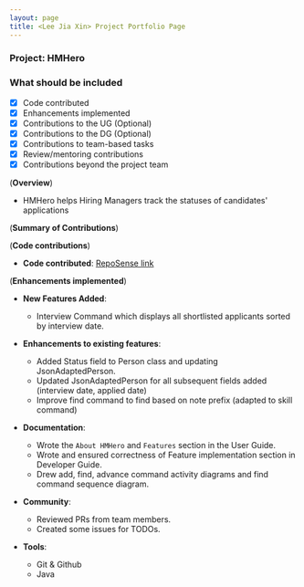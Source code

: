 ```yaml
---
layout: page
title: <Lee Jia Xin> Project Portfolio Page
---
```


### Project: HMHero

### What should be included

- [x] Code contributed
- [x] Enhancements implemented
- [x] Contributions to the UG (Optional)
- [x] Contributions to the DG (Optional)
- [x] Contributions to team-based tasks
- [x] Review/mentoring contributions
- [x] Contributions beyond the project team

(**Overview**)

- HMHero helps Hiring Managers track the statuses of candidates' applications

(**Summary of Contributions**)

(**Code contributions**)

- **Code contributed**: [RepoSense link](https://nus-cs2103-ay2223s2.github.io/tp-dashboard/?search=jxleejiaxin&breakdown=true)

(**Enhancements implemented**)

- **New Features Added**:

  - Interview Command which displays all shortlisted applicants sorted by interview date.

- **Enhancements to existing features**:

  - Added Status field to Person class and updating JsonAdaptedPerson.
  - Updated JsonAdaptedPerson for all subsequent fields added (interview date, applied date)
  - Improve find command to find based on note prefix (adapted to skill command)

- **Documentation**:

  - Wrote the `About HMHero` and `Features` section in the User Guide.
  - Wrote and ensured correctness of Feature implementation section in Developer Guide.
  - Drew add, find, advance command activity diagrams and find command sequence diagram.

- **Community**:

  - Reviewed PRs from team members.
  - Created some issues for TODOs.

- **Tools**:

  - Git & Github
  - Java

